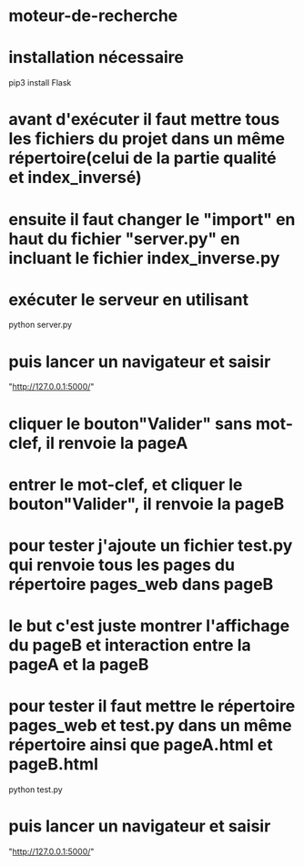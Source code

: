 # moteur-de-recherche
# installation nécessaire
pip3 install Flask

# avant d'exécuter il faut mettre tous les fichiers du projet dans un même répertoire(celui de la partie qualité et index_inversé)
# ensuite il faut changer le "import" en haut du fichier "server.py" en incluant le fichier index_inverse.py
# exécuter le serveur en utilisant
python server.py

# puis lancer un navigateur et saisir 
"http://127.0.0.1:5000/"

# cliquer le bouton"Valider" sans mot-clef, il renvoie la pageA
# entrer le mot-clef, et cliquer le bouton"Valider", il renvoie la pageB

# pour tester j'ajoute un fichier test.py qui renvoie tous les pages du répertoire pages_web dans pageB
# le but c'est juste montrer l'affichage du pageB et interaction entre la pageA et la pageB
# pour tester il faut mettre le répertoire pages_web et test.py dans un même répertoire ainsi que pageA.html et pageB.html  
python test.py
# puis lancer un navigateur et saisir 
"http://127.0.0.1:5000/"
